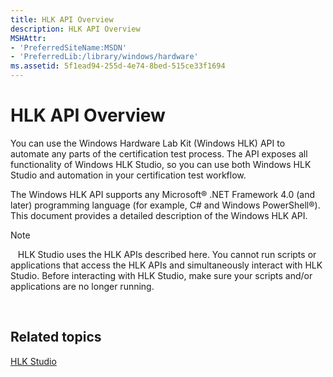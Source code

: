 ```yaml
---
title: HLK API Overview
description: HLK API Overview
MSHAttr:
- 'PreferredSiteName:MSDN'
- 'PreferredLib:/library/windows/hardware'
ms.assetid: 5f1ead94-255d-4e74-8bed-515ce33f1694
---
```


# HLK API Overview


You can use the Windows Hardware Lab Kit (Windows HLK) API to automate any parts of the certification test process. The API exposes all functionality of Windows HLK Studio, so you can use both Windows HLK Studio and automation in your certification test workflow.

The Windows HLK API supports any Microsoft® .NET Framework 4.0 (and later) programming language (for example, C# and Windows PowerShell®). This document provides a detailed description of the Windows HLK API.

>[!NOTE]
>  
HLK Studio uses the HLK APIs described here. You cannot run scripts or applications that access the HLK APIs and simultaneously interact with HLK Studio. Before interacting with HLK Studio, make sure your scripts and/or applications are no longer running.

 

## <span id="related-topics"></span>Related topics


[HLK Studio](..\user\hlk-studio.md)

 

 







